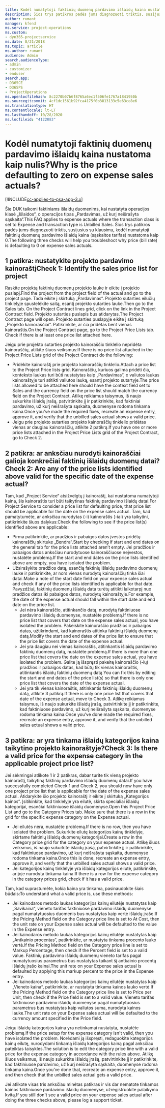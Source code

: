 ```yaml
---
title: Kodėl numatytoji faktinių duomenų pardavimo išlaidų kaina nustatoma kaip nulis?
description: Šios trys patikros padės jums diagnozuoti triktis, susijusias su klausimu, kodėl numatytoji faktinių duomenų pardavimo išlaidų kaina nustatoma kaip 0.
author: rumant
manager: kfend
ms.service: project-operations
ms.custom:
- dyn365-projectservice
ms.date: 8/21/2018
ms.topic: article
ms.author: rumant
audience: Admin
search.audienceType:
- admin
- customizer
- enduser
search.app:
- D365CE
- D365PS
- ProjectOperations
ms.openlocfilehash: 8c2270b07b6f8765a6ec1f506fe1767a1841950b
ms.sourcegitcommit: 4cf1dc1561b92fca4175f0b3813133c5e63ce8e6
ms.translationtype: HT
ms.contentlocale: lt-LT
ms.lasthandoff: 10/28/2020
ms.locfileid: "4122083"
---
```

# <a name="why-is-the-price-defaulting-to-zero-on-expense-sales-actuals"></a><span data-ttu-id="6556b-103">Kodėl numatytoji faktinių duomenų pardavimo išlaidų kaina nustatoma kaip nulis?</span><span class="sxs-lookup"><span data-stu-id="6556b-103">Why is the price defaulting to zero on expense sales actuals?</span></span>

[!INCLUDE[cc-applies-to-psa-app-3.x](../includes/cc-applies-to-psa-app-3x.md)]

<span data-ttu-id="6556b-104">Šie DUK taikomi faktiniams išlaidų duomenims, kai nustatyta operacijos klasė „Išlaidos“, o operacijos tipas „Pardavimas, už kurį neišrašyta sąskaita“.</span><span class="sxs-lookup"><span data-stu-id="6556b-104">This FAQ applies to expense actuals where the transaction class is set to Expense and transaction type is Unbilled Sales.</span></span> <span data-ttu-id="6556b-105">Šios trys patikros padės jums diagnozuoti triktis, susijusius su klausimu, kodėl numatytoji faktinių duomenų pardavimo išlaidų kaina (sąskaitos tarifas) nustatoma kaip 0.</span><span class="sxs-lookup"><span data-stu-id="6556b-105">The following three checks will help you troubleshoot why price (bill rate) is defaulting to 0 on expense sales actuals.</span></span>

## <a name="check-1-identify-the-sales-price-list-for-project"></a><span data-ttu-id="6556b-106">1 patikra: nustatykite projekto pardavimo kainoraštį</span><span class="sxs-lookup"><span data-stu-id="6556b-106">Check 1: Identify the sales price list for project</span></span>

<span data-ttu-id="6556b-107">Raskite projektą faktinių duomenų projekto lauke ir eikite į projekto puslapį.</span><span class="sxs-lookup"><span data-stu-id="6556b-107">Find the project from the project field of the actual and go to the project page.</span></span> <span data-ttu-id="6556b-108">Tada eikite į skirtuką „Pardavimas“. Projekto sutarties eilučių tinklelyje spustelėkite saitą, esantį projekto sutarties lauke.</span><span class="sxs-lookup"><span data-stu-id="6556b-108">Then go to the Sales tab. On the Project Contract lines grid, click on the link in the Project Contract field.</span></span> <span data-ttu-id="6556b-109">Projekto sutarties puslapis bus atidarytas.</span><span class="sxs-lookup"><span data-stu-id="6556b-109">The Project Contract page will open.</span></span> <span data-ttu-id="6556b-110">Projekto sutarties puslapyje eikite į skirtuką „Projekto kainoraščiai“. Patikrinkite, ar čia pridėtas bent vienas kainoraštis.</span><span class="sxs-lookup"><span data-stu-id="6556b-110">On the Project Contract page, go to the Project Price Lists tab. Check if there is at least one price list attached here.</span></span>

<span data-ttu-id="6556b-111">Jeigu prie projekto sutarties projekto kainoraščio tinklelio nepridėta kainoraščių, atilkite šiuos veiksmus:</span><span class="sxs-lookup"><span data-stu-id="6556b-111">If there is no price list attached in the Project Price Lists grid of the Project Contract do the following:</span></span>

- <span data-ttu-id="6556b-112">Pridėkite kainoraštį prie projekto kainoraščių tinklelio.</span><span class="sxs-lookup"><span data-stu-id="6556b-112">Attach a price list to the Project Price lists grid.</span></span> <span data-ttu-id="6556b-113">Kainoraščių, kuriuos galima pridėti čia, konteksto laukas turi būti nustatytas kaip „Pardavimas“, o valiutos laukas kainoraštyje turi atitikti valiutos lauką, esantį projekto sutartyje.</span><span class="sxs-lookup"><span data-stu-id="6556b-113">The price lists allowed to be attached here should have the context field set to Sales and the currency field on the price list should match the currency field on the Project Contract.</span></span> <span data-ttu-id="6556b-114">Atlikę reikiamus taisymus, iš naujo sukurkite išlaidų įrašą, patvirtinkite jį ir patikrinkite, kad faktiniai pardavimo, už kurį neišrašyta sąskaita, duomenyse rodoma tinkama kaina.</span><span class="sxs-lookup"><span data-stu-id="6556b-114">Once you’ve made the required fixes, recreate an expense entry, approve it, and verify that the unbilled sales actual shows a valid price.</span></span>
- <span data-ttu-id="6556b-115">Jeigu prie projekto sutarties projekto kainoraščių tinklelio pridėtas vienas ar daugiau kainoraščių, atlikite 2 patikrą.</span><span class="sxs-lookup"><span data-stu-id="6556b-115">If you have one or more price lists attached in the Project Price Lists grid of the Project Contract, go to Check 2.</span></span>

## <a name="check-2-are-any-of-the-price-lists-identified-above-valid-for-the-specific-date-of-the-expense-actual"></a><span data-ttu-id="6556b-116">2 patikra: ar anksčiau nurodyti kainoraščiai galioja konkrečiai faktinių išlaidų duomenų datai?</span><span class="sxs-lookup"><span data-stu-id="6556b-116">Check 2: Are any of the price lists identified above valid for the specific date of the expense actual?</span></span>

<span data-ttu-id="6556b-117">Tam, kad „Project Service“ atsižvelgtų į kainoraštį, kai nustatoma numatytoji kaina, šis kainoraštis turi būti taikytinas faktinių pardavimo išlaidų datai.</span><span class="sxs-lookup"><span data-stu-id="6556b-117">For Project Service to consider a price list for defaulting price, that price list should be applicable for the date on the expense sales actual.</span></span> <span data-ttu-id="6556b-118">Tam, kad pamatytumėte, ar anksčiau nurodytas (-i) kainoraštis (-iai) yra taikytini, patikrinkite šiuos dalykus:</span><span class="sxs-lookup"><span data-stu-id="6556b-118">Check the following to see if the price list(s) identified above are applicable:</span></span>

- <span data-ttu-id="6556b-119">Pirma patikrinkite, ar pradžios ir pabaigos datos įvestos pridėtų kainoraščių skirtuke „Bendra“.</span><span class="sxs-lookup"><span data-stu-id="6556b-119">Start by checking if start and end dates on the general tab for the price lists attached aren’t empty.</span></span> <span data-ttu-id="6556b-120">Jei pradžios ir pabaigos datos anksčiau nurodytuose kainoraščiuose neįvestos, nustatėte problemą.</span><span class="sxs-lookup"><span data-stu-id="6556b-120">If the start and end dates on the price lists identified above are empty, you have isolated the problem.</span></span> 
- <span data-ttu-id="6556b-121">Užsirašykite pradžios datą, esančią faktinių išlaidų pardavimo duomenų lauke ir patikrinkite, ar nors vienas nurodytų kainoraščių tinka šiai datai.</span><span class="sxs-lookup"><span data-stu-id="6556b-121">Make a note of the start date field on your expense sales actual and check if any of the price lists identified is applicable for that date.</span></span> <span data-ttu-id="6556b-122">Pavyzdžiui, faktinių duomenų išlaidų data turėtų atitikti laikotarpį nuo pradžios datos iki pabaigos datos, nurodytų kainoraštyje.</span><span class="sxs-lookup"><span data-stu-id="6556b-122">For example, the date of the expense actual should fall within the start date and end date on the price list.</span></span> 
    - <span data-ttu-id="6556b-123">Jei nėra kainoraščio, atitinkančio datą, nurodytą faktiniuose pardavimo išlaidų duomenyse, nustatėte problemą.</span><span class="sxs-lookup"><span data-stu-id="6556b-123">If there is no price list that covers that date on the expense sales actual, you have isolated the problem.</span></span> <span data-ttu-id="6556b-124">Pakeiskite kainoraščio pradžios ir pabaigos datas, užtikrindami, kad kainoraštis atitinka faktinių išlaidų duomenų datą.</span><span class="sxs-lookup"><span data-stu-id="6556b-124">Modify the start and end dates of the price list to ensure that the price list covers the date of the expense actual.</span></span> 
    - <span data-ttu-id="6556b-125">Jei yra daugiau nei vienas kainoraštis, atitinkantis išlaidų pardavimo faktinių duomenų datą, nustatėte problemą.</span><span class="sxs-lookup"><span data-stu-id="6556b-125">If there is more than one price list that covers the date on the expense sales actual, you have isolated the problem.</span></span> <span data-ttu-id="6556b-126">Galite ją išspręsti pakeitę kainoraščio (-ių) pradžios ir pabaigos datas, kad būtų tik vienas kainoraštis, atitinkantis išlaidų faktinių duomenų datą.</span><span class="sxs-lookup"><span data-stu-id="6556b-126">You can fix this by editing the start and end dates of the price list(s) so that there is only one price list that covers the date of the expense actual.</span></span> 
    - <span data-ttu-id="6556b-127">Jei yra tik vienas kainoraštis, atitinkantis faktinių išlaidų duomenų datą, atlikite 3 patikrą.</span><span class="sxs-lookup"><span data-stu-id="6556b-127">If there is only one price list that covers that date of the expense actual, move to Check 3.</span></span>
<span data-ttu-id="6556b-128">Atlikę reikiamus taisymus, iš naujo sukurkite išlaidų įrašą, patvirtinkite jį ir patikrinkite, kad faktiniuose pardavimo, už kurį neišrašyta sąskaita, duomenyse rodoma tinkama kaina.</span><span class="sxs-lookup"><span data-stu-id="6556b-128">Once you’ve done made the required fixes, recreate an expense entry, approve it, and verify that the unbilled sales actual shows a valid price.</span></span>

## <a name="check-3-is-there-a-valid-price-for-the-expense-category-in-the-applicable-project-price-list"></a><span data-ttu-id="6556b-129">3 patikra: ar yra tinkama išlaidų kategorijos kaina taikytino projekto kainoraštyje?</span><span class="sxs-lookup"><span data-stu-id="6556b-129">Check 3: Is there a valid price for the expense category in the applicable project price list?</span></span> 

<span data-ttu-id="6556b-130">Jei sėkmingai atlikote 1 ir 2 patikras, dabar turite tik vieną projekto kainoraštį, taikytiną faktinių pardavimo išlaidų duomenų datai.</span><span class="sxs-lookup"><span data-stu-id="6556b-130">If you have successfully completed Check 1 and Check 2, you should now have only one project price list that is applicable for the date of the expense sales actual.</span></span> <span data-ttu-id="6556b-131">Atidarykite šio projekto kainoraštį ir eikite į skirtuką „Kategorijos kainos“. Įsitikinkite, kad tinklelyje yra eilutė, skirta specialiai išlaidų kategorijai, esančiai faktiniuose išlaidų duomenyse.</span><span class="sxs-lookup"><span data-stu-id="6556b-131">Open this Project Price List and go to the Category Prices tab. Make sure that there is a row in the grid for the specific expense category on the Expense actual.</span></span>
 
- <span data-ttu-id="6556b-132">Jei eilutės nėra, nustatėte problemą.</span><span class="sxs-lookup"><span data-stu-id="6556b-132">If there is no row, then you have isolated the problem.</span></span> <span data-ttu-id="6556b-133">Sukurkite eilutę kategorijos kainų tinklelyje, skirtame faktinių išlaidų duomenų kategorijai.</span><span class="sxs-lookup"><span data-stu-id="6556b-133">Create a row in the Category price grid for the category on your expense actual.</span></span> <span data-ttu-id="6556b-134">Atlikę šiuos veiksmus, iš naujo sukurkite išlaidų įrašą, patvirtinkite jį ir patikrinkite, kad faktiniuose pardavimo, už kurį neišrašyta sąskaita, duomenyse rodoma tinkama kaina.</span><span class="sxs-lookup"><span data-stu-id="6556b-134">Once this is done, recreate an expense entry, approve it, and verify that the unbilled sales actual shows a valid price.</span></span> 
- <span data-ttu-id="6556b-135">Jei kategorijos kainų tinklelyje yra išlaidų kategorijos eilutė, patikrinkite, ar joje nurodyta tinkama kaina.</span><span class="sxs-lookup"><span data-stu-id="6556b-135">If there is a row for the expense category in the category prices grid, check if it has a valid price.</span></span>

<span data-ttu-id="6556b-136">Tam, kad suprastumėte, kokia kaina yra tinkama, pasinaudokite šiais būdais:</span><span class="sxs-lookup"><span data-stu-id="6556b-136">To understand what a valid price is, use these methods:</span></span>

- <span data-ttu-id="6556b-137">Jei kainodaros metodo laukas kategorijos kainų eilutėje nustatytas kaip „Savikaina“, vieneto tarifas faktiniuose pardavimo išlaidų duomenyse pagal numatytuosius duomenis bus nustatytas kaip vertė išlaidų įraše.</span><span class="sxs-lookup"><span data-stu-id="6556b-137">If the Pricing Method field on the Category price line is set to At Cost, then the unit rate on your Expense sales actual will be defaulted to the value in the Expense entry.</span></span>
- <span data-ttu-id="6556b-138">Jei kainodaros metodo laukas kategorijos kainų eilutėje nustatytas kaip „Antkainio procentas“, patikrinkite, ar nustatyta tinkama procento lauko vertė.</span><span class="sxs-lookup"><span data-stu-id="6556b-138">If the Pricing Method field on the Category price line is set to Markup Percentage, then check if the Percent field is set to a valid value.</span></span> <span data-ttu-id="6556b-139">Faktinių pardavimo išlaidų duomenų vieneto tarifas pagal numatytuosius parametrus bus nustatytas taikant šį antkainio procentą išlaidų įrašo kainai.</span><span class="sxs-lookup"><span data-stu-id="6556b-139">The unit rate on your Expense sales actual is defaulted by applying this markup percent to the price in the Expense entry.</span></span>
- <span data-ttu-id="6556b-140">Jei kainodaros metodo laukas kategorijos kainų eilutėje nustatytas kaip „Vieneto kaina“, patikrinkite, ar nustatyta tinkama kainos lauko vertė.</span><span class="sxs-lookup"><span data-stu-id="6556b-140">If the Pricing Method field on the Category price line is set to Price per Unit, then check if the Price field is set to a valid value.</span></span> <span data-ttu-id="6556b-141">Vieneto tarifas faktiniuose pardavimo išlaidų duomenyse pagal numatytuosius parametrus bus nustatytas kaip valiutos suma, nurodyta kainos lauke.</span><span class="sxs-lookup"><span data-stu-id="6556b-141">The unit rate on your Expense sales actual will be defaulted to the currency amount specified in the Price field.</span></span>

<span data-ttu-id="6556b-142">Jeigu išlaidų kategorijos kaina yra netinkamai nustatyta, nustatėte problemą.</span><span class="sxs-lookup"><span data-stu-id="6556b-142">If the price setup for the expense category isn't valid, then you have isolated the problem.</span></span> <span data-ttu-id="6556b-143">Norėdami ją išspręsti, redaguokite kategorijos kainų eilutę, nurodydami tinkamą išlaidų kategorijos kainą pagal anksčiau pateiktas taisykles.</span><span class="sxs-lookup"><span data-stu-id="6556b-143">The solution is to edit the category price line with a valid price for the expense category in accordance with the rules above.</span></span> <span data-ttu-id="6556b-144">Atlikę šiuos veiksmus, iš naujo sukurkite išlaidų įrašą, patvirtinkite jį ir patikrinkite, kad faktiniuose pardavimo, už kurį neišrašyta sąskaita, duomenyse rodoma tinkama kaina.</span><span class="sxs-lookup"><span data-stu-id="6556b-144">Once you’ve done that, recreate an expense entry, approve it, and then check that the unbilled sales actual gets a valid price.</span></span>

<span data-ttu-id="6556b-145">Jei atlikote visas tris anksčiau minėtas patikras ir vis dar nematote tinkamos kainos faktiniuose pardavimo išlaidų duomenyse, užregistruokite palaikymo kvitą.</span><span class="sxs-lookup"><span data-stu-id="6556b-145">If you still don't see a valid price on your expense sales actual after doing the three checks above, please log a support ticket.</span></span>


